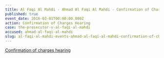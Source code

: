```yaml
---
title: Al Faqi Al Mahdi - Ahmad Al Faqi Al Mahdi - Confirmation of Charges Hearing
published: true
event_date: 2016-03-01T00:00:00.000Z
action: Confirmation of Charges Hearing
case: the-prosecutor-v-al-faqi-al-mahdi
accused: ahmad-al-faqi-al-mahdi
slug: al-faqi-al-mahdi-events-ahmad-al-faqi-al-mahdi-confirmation-of-charges-hearing
---
```



[Confirmation of charges hearing](https://www.icc-cpi.int/Pages/record.aspx?docNo=ICC-01/12-01/15-84-Red)
